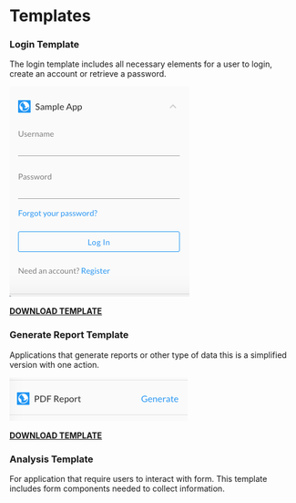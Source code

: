 # Templates

### Login Template

The login template includes all necessary elements for a user to login, create an account or retrieve a password. 

![](/assets/login-template.jpg)

[**DOWNLOAD TEMPLATE**](#)

### Generate Report Template

Applications that generate reports or other type of data this is a simplified version with one action.

![](/assets/generate-template.jpg)

[**DOWNLOAD TEMPLATE**](#)

### Analysis Template

For application that require users to interact with form. This template includes form components needed to collect information. 





